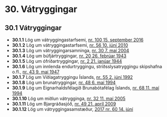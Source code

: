 # 30. Vátryggingar

## 30.1 Vátryggingar

* __30.1.1__ Lög um vátryggingastarfsemi, [nr. 100 15. september 2016](2016100.md)
* __30.1.2__ Lög um vátryggingastarfsemi, [nr. 56 10. júní 2010](2010056.md)
* __30.1.3__ Lög um vátryggingarsamninga, [nr. 30 7. maí 2004](2004030.md)
* __30.1.4__ Lög um búfjártryggingar, [nr. 20 26. febrúar 1943](1943020.md)
* __30.1.5__ Lög um ófriðartryggingar, [nr. 2 21. janúar 1944](1944002.md)
* __30.1.6__ Lög um innlenda endurtryggingu, stríðsslysatryggingu skipshafna o.fl., [nr. 43 9. maí 1947](1947043.md)
* __30.1.7__ Lög um Viðlagatryggingu Íslands, [nr. 55 2. júní 1992](1992055.md)
* __30.1.8__ Lög um brunatryggingar, [nr. 48 6. maí 1994](1994048.md)
* __30.1.9__ Lög um Eignarhaldsfélagið Brunabótafélag Íslands, [nr. 68 11. maí 1994](1994068.md)
* __30.1.10__ Lög um miðlun vátrygginga, [nr. 32 11. maí 2005](2005032.md)
* __30.1.11__ Lög um Bjargráðasjóð, [nr. 49 21. apríl 2009](2009049.md)
* __30.1.12__ Lög um vátryggingasamstæður, [2017  nr. 60  14. júní](2017060.md)

